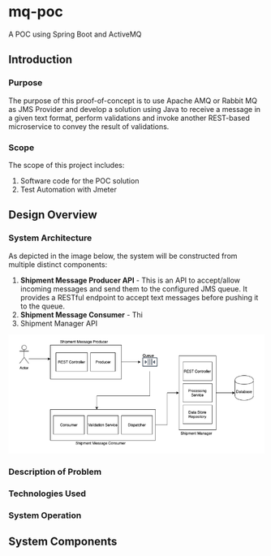 # mq-poc
A POC using Spring Boot and ActiveMQ

## Introduction
### Purpose
The purpose of this proof-of-concept is to use Apache AMQ or Rabbit MQ as JMS Provider and develop a solution using Java to receive a message in a given text format, perform validations and invoke another REST-based microservice to convey the result of validations.
### Scope
The scope of this project includes:
1. Software code for the POC solution
2. Test Automation with Jmeter

## Design Overview
### System Architecture
As depicted in the image below, the system will be constructed from multiple distinct components:

1. **Shipment Message Producer API** - This is an API to accept/allow incoming messages and send them to the configured JMS queue. It provides a RESTful endpoint to accept text messages before pushing it to the queue.
2. **Shipment Message Consumer** - Thi
3. Shipment Manager API

![High Level Design](https://github.com/shishir-insane/mq-poc/blob/master/images/hld.png?raw=true)
### Description of Problem
### Technologies Used


### System Operation
## System Components
### 